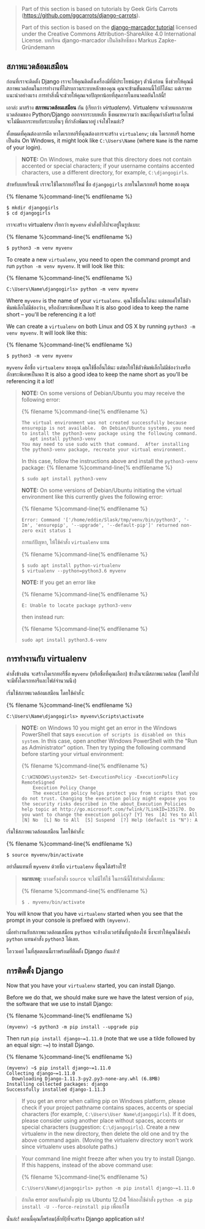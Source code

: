 > Part of this section is based on tutorials by Geek Girls Carrots (https://github.com/ggcarrots/django-carrots).
> 
> Part of this section is based on the [django-marcador tutorial](http://django-marcador.keimlink.de/) licensed under the Creative Commons Attribution-ShareAlike 4.0 International License. บทเรียน django-marcador เป็นลิขสิทธิ์ของ Markus Zapke-Gründemann

## สภาพแวดล้อมเสมือน

ก่อนที่เราจะติดตั้ง Django เราจะให้คุณติดตั้งเครื่องมีที่มีประโยชน์สุดๆ ตัวนึงก่อน ซึ่งช่วยให้คุณมีสภาพแวดล้อมในการทำงานที่ไม่รบกวนระบบหลักของคุณ คุณจะข้ามขั้นตอนนี้ไปก็ได้นะ แต่เราขอแนะนำอย่างแรง การทำสิ่งนี้จะช่วยให้คุณเจอปัญหาน้อยที่สุดภายในอนาคตอันใกล้นี้!

เอาล่ะ มาสร้าง **สภาพแวดล้อมเสมือน** กัน (เรียกว่า *virtualenv*). Virtualenv จะช่วยแยกสภาพแวดล้อมของ Python/Django ออกจากระบบหลัก ซึ่งหมายความว่า ขณะที่คุณกำลังสร้างเว็บไซต์ จะไม่มีผลกระทบกับระบบอื่นๆ ที่กำลังพัฒนาอยู่ เจ๋งใช่ไหมล่ะ?

ทั้งหมดที่คุณต้องการคือ หาไดเรกทอรีที่คุณต้องการจะสร้าง `virtualenv`; เช่น ไดเรกทอรี home เป็นต้น On Windows, it might look like `C:\Users\Name` (where `Name` is the name of your login).

> **NOTE:** On Windows, make sure that this directory does not contain accented or special characters; if your username contains accented characters, use a different directory, for example, `C:\djangogirls`.

สำหรับบทเรียนนี้ เราจะใช้ไดเรกทอรีใหม่ ชื่อ `djangogirls` ภายในไดเรกทอรี home ของคุณ

{% filename %}command-line{% endfilename %}

    $ mkdir djangogirls
    $ cd djangogirls
    

เราจะสร้าง virtualenv เรียกว่า `myvenv` คำสั่งทั่วไปจะอยู่ในรูปแบบ:

{% filename %}command-line{% endfilename %}

    $ python3 -m venv myvenv
    

<!--sec data-title="Virtual environment: Windows" data-id="virtualenv_installation_windows"
data-collapse=true ces-->

To create a new `virtualenv`, you need to open the command prompt and run `python -m venv myvenv`. It will look like this:

{% filename %}command-line{% endfilename %}

    C:\Users\Name\djangogirls> python -m venv myvenv
    

Where `myvenv` is the name of your `virtualenv`. คุณใช้ชื่ออื่นได้นะ แต่ขอแค่ให้ใช้ตัวพิมพ์เล็กไม่มีช่องว่าง, หรืออักขระพิเศษเป็นพอ It is also good idea to keep the name short – you'll be referencing it a lot!

<!--endsec-->

<!--sec data-title="Virtual environment: Linux and OS X" data-id="virtualenv_installation_linuxosx"
data-collapse=true ces-->

We can create a `virtualenv` on both Linux and OS X by running `python3 -m venv myvenv`. It will look like this:

{% filename %}command-line{% endfilename %}

    $ python3 -m venv myvenv
    

`myvenv` คือชื่อ `virtualenv` ของคุณ คุณใช้ชื่ออื่นได้นะ แต่ขอให้ใช้ตัวพิมพ์เล็กไม่มีช่องว่างหรืออักขระพิเศษเป็นพอ It is also a good idea to keep the name short as you'll be referencing it a lot!

> **NOTE:** On some versions of Debian/Ubuntu you may receive the following error:
> 
> {% filename %}command-line{% endfilename %}
> 
>     The virtual environment was not created successfully because ensurepip is not available.  On Debian/Ubuntu systems, you need to install the python3-venv package using the following command.
>        apt install python3-venv
>     You may need to use sudo with that command.  After installing the python3-venv package, recreate your virtual environment.
>     
> 
> In this case, follow the instructions above and install the `python3-venv` package: {% filename %}command-line{% endfilename %}
> 
>     $ sudo apt install python3-venv
>     
> 
> **NOTE:** On some versions of Debian/Ubuntu initiating the virtual environment like this currently gives the following error:
> 
> {% filename %}command-line{% endfilename %}
> 
>     Error: Command '['/home/eddie/Slask/tmp/venv/bin/python3', '-Im', 'ensurepip', '--upgrade', '--default-pip']' returned non-zero exit status 1
>     
> 
> การแก้ปัญหา, ให้ใช้คำสั่ง `virtualenv` แทน
> 
> {% filename %}command-line{% endfilename %}
> 
>     $ sudo apt install python-virtualenv
>     $ virtualenv --python=python3.6 myvenv
>     
> 
> **NOTE:** If you get an error like
> 
> {% filename %}command-line{% endfilename %}
> 
>     E: Unable to locate package python3-venv
>     
> 
> then instead run:
> 
> {% filename %}command-line{% endfilename %}
> 
>     sudo apt install python3.6-venv
>     

<!--endsec-->

## การทำงานกับ virtualenv

คำสั่งข้างต้น จะสร้างไดเรกทอรีชื่อ `myvenv` (หรือชื่อที่คุณเลือก) ข้างในจะมีสภาพแวดล้อม (โดยทั่วไป จะมีทั้งไดเรกทอรีและไฟล์จำนวนนึง)

<!--sec data-title="Working with virtualenv: Windows" data-id="virtualenv_windows"
data-collapse=true ces-->

เริ่มใช้สภาพแวดล้อมเสมือน โดยใช้คำสั่ง:

{% filename %}command-line{% endfilename %}

    C:\Users\Name\djangogirls> myvenv\Scripts\activate
    

> **NOTE:** on Windows 10 you might get an error in the Windows PowerShell that says `execution of scripts is disabled on this system`. In this case, open another Windows PowerShell with the "Run as Administrator" option. Then try typing the following command before starting your virtual environment:
> 
> {% filename %}command-line{% endfilename %}
> 
>     C:\WINDOWS\system32> Set-ExecutionPolicy -ExecutionPolicy RemoteSigned
>         Execution Policy Change
>         The execution policy helps protect you from scripts that you do not trust. Changing the execution policy might expose you to the security risks described in the about_Execution_Policies help topic at http://go.microsoft.com/fwlink/?LinkID=135170. Do you want to change the execution policy? [Y] Yes  [A] Yes to All  [N] No  [L] No to All  [S] Suspend  [?] Help (default is "N"): A
>     

<!--endsec-->

<!--sec data-title="Working with virtualenv: Linux and OS X" data-id="virtualenv_linuxosx"
data-collapse=true ces-->

เริ่มใช้สภาพแวดล้อมเสมือน โดยใช้คำสั่ง:

{% filename %}command-line{% endfilename %}

    $ source myvenv/bin/activate
    

อย่าลืมแทนที่ `myvenv` ด้วยชื่อ `virtualenv` ที่คุณได้สร้างไว้!

> **หมายเหตุ:** บางครั้งคำสั่ง `source` จะไม่มีให้ใช้ ในกรณีนี้ให้ทำคำสั่งนี้แทน:
> 
> {% filename %}command-line{% endfilename %}
> 
>     $ . myvenv/bin/activate
>     

<!--endsec-->

You will know that you have `virtualenv` started when you see that the prompt in your console is prefixed with `(myvenv)`.

เมื่อทำงานกับสภาพแวดล้อมเสมือน `python` จะอ้างถึงเวอร์ชันที่ถูกต้องให้ ซึ่งจะทำให้คุณใช้คำสั่ง `python` แทนคำสั่ง `python3` ได้เลย.

โอววเคย์ ในที่สุดตอนนี้เราพร้อมที่ติดตั้ง Django กันแล้ว!

## การติดตั้ง Django

Now that you have your `virtualenv` started, you can install Django.

Before we do that, we should make sure we have the latest version of `pip`, the software that we use to install Django:

{% filename %}command-line{% endfilename %}

    (myvenv) ~$ python3 -m pip install --upgrade pip
    

Then run `pip install django~=1.11.0` (note that we use a tilde followed by an equal sign: `~=`) to install Django.

{% filename %}command-line{% endfilename %}

    (myvenv) ~$ pip install django~=1.11.0
    Collecting django~=1.11.0
      Downloading Django-1.11.3-py2.py3-none-any.whl (6.8MB)
    Installing collected packages: django
    Successfully installed django-1.11.3
    

<!--sec data-title="Installing Django: Windows" data-id="django_err_windows"
data-collapse=true ces-->

> If you get an error when calling pip on Windows platform, please check if your project pathname contains spaces, accents or special characters (for example, `C:\Users\User Name\djangogirls`). If it does, please consider using another place without spaces, accents or special characters (suggestion: `C:\djangogirls`). Create a new virtualenv in the new directory, then delete the old one and try the above command again. (Moving the virtualenv directory won't work since virtualenv uses absolute paths.)

<!--endsec-->

<!--sec data-title="Installing Django: Windows 8 and Windows 10" data-id="django_err_windows8and10"
data-collapse=true ces-->

> Your command line might freeze after when you try to install Django. If this happens, instead of the above command use:
> 
> {% filename %}command-line{% endfilename %}
> 
>     C:\Users\Name\djangogirls> python -m pip install django~=1.11.0
>     

<!--endsec-->

<!--sec data-title="Installing Django: Linux" data-id="django_err_linux"
data-collapse=true ces-->

> ถ้าเกิด error ตอนรันคำสั่ง pip บน Ubuntu 12.04 ให้ลองใช้คำสั่ง `python -m pip install -U --force-reinstall pip` เพื่อแก้ไข

<!--endsec-->

นั่นล่ะ! ตอนนี้คุณก็พร้อม(สักที)ที่จะสร้าง Django application แล้ว!